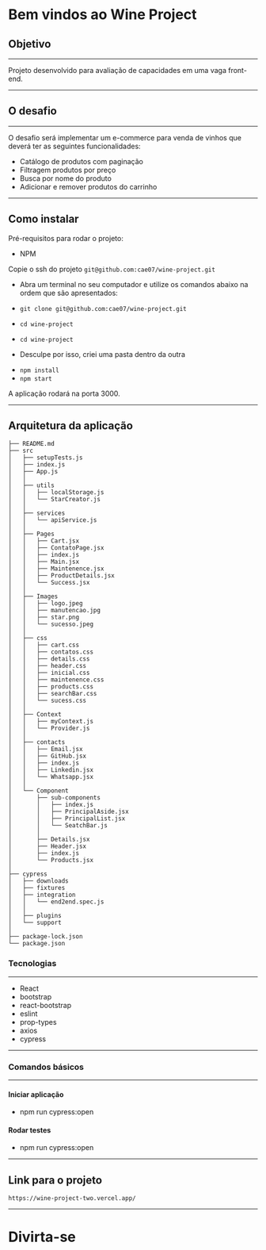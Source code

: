 # Bem vindos ao Wine Project

## Objetivo

---

Projeto desenvolvido para avaliação de capacidades em uma vaga front-end.

---

## O desafio

---

O desafio será implementar um e-commerce para venda de vinhos que deverá ter as seguintes funcionalidades:

 * Catálogo de produtos com paginação
 * Filtragem produtos por preço
 * Busca por nome do produto
 * Adicionar e remover produtos do carrinho

---


## Como instalar

Pré-requisitos para rodar o projeto:
- NPM

Copie o ssh do projeto `git@github.com:cae07/wine-project.git`

* Abra um terminal no seu computador e utilize os comandos abaixo na ordem que são apresentados:

* `git clone git@github.com:cae07/wine-project.git`
* `cd wine-project`
* `cd wine-project`
- Desculpe por isso, criei uma pasta dentro da outra
* `npm install`
* `npm start`

A aplicação rodará na porta 3000.

---

## Arquitetura da aplicação

```
├── README.md
├── src
│   ├── setupTests.js
│   ├── index.js
│   ├── App.js
│   │
│   ├── utils
│   │   ├── localStorage.js
│   │   └── StarCreator.js
│   │
│   ├── services
│   │   └── apiService.js
│   │
│   ├── Pages
│   │   ├── Cart.jsx
│   │   ├── ContatoPage.jsx
│   │   ├── index.js
│   │   ├── Main.jsx
│   │   ├── Maintenence.jsx
│   │   ├── ProductDetails.jsx
│   │   └── Success.jsx
│   │
│   ├── Images
│   │   ├── logo.jpeg
│   │   ├── manutencao.jpg
│   │   ├── star.png
│   │   └── sucesso.jpeg
│   │
│   ├── css
│   │   ├── cart.css
│   │   ├── contatos.css
│   │   ├── details.css
│   │   ├── header.css
│   │   ├── inicial.css
│   │   ├── maintenence.css
│   │   ├── products.css
│   │   ├── searchBar.css
│   │   └── sucess.css
│   │
│   ├── Context
│   │   ├── myContext.js
│   │   └── Provider.js
│   │
│   ├── contacts
│   │   ├── Email.jsx
│   │   ├── GitHub.jsx
│   │   ├── index.js
│   │   ├── Linkedin.jsx
│   │   └── Whatsapp.jsx
│   │
│   └── Component
│       ├── sub-components
│       │   ├── index.js
│       │   ├── PrincipalAside.jsx
│       │   ├── PrincipalList.jsx
│       │   └── SeatchBar.js
│       │
│       ├── Details.jsx
│       ├── Header.jsx
│       ├── index.js
│       └── Products.jsx
│
├── cypress
│   ├── downloads
│   ├── fixtures
│   ├── integration
│   │   └── end2end.spec.js 
│   │
│   ├── plugins
│   └── support
│
├── package-lock.json
└── package.json

```

### Tecnologias

---

* React
* bootstrap
* react-bootstrap
* eslint
* prop-types
* axios
* cypress

---

### Comandos básicos

---

#### Iniciar aplicação
- npm run cypress:open

#### Rodar testes
- npm run cypress:open

---

## Link para o projeto

`https://wine-project-two.vercel.app/`

---

# Divirta-se
